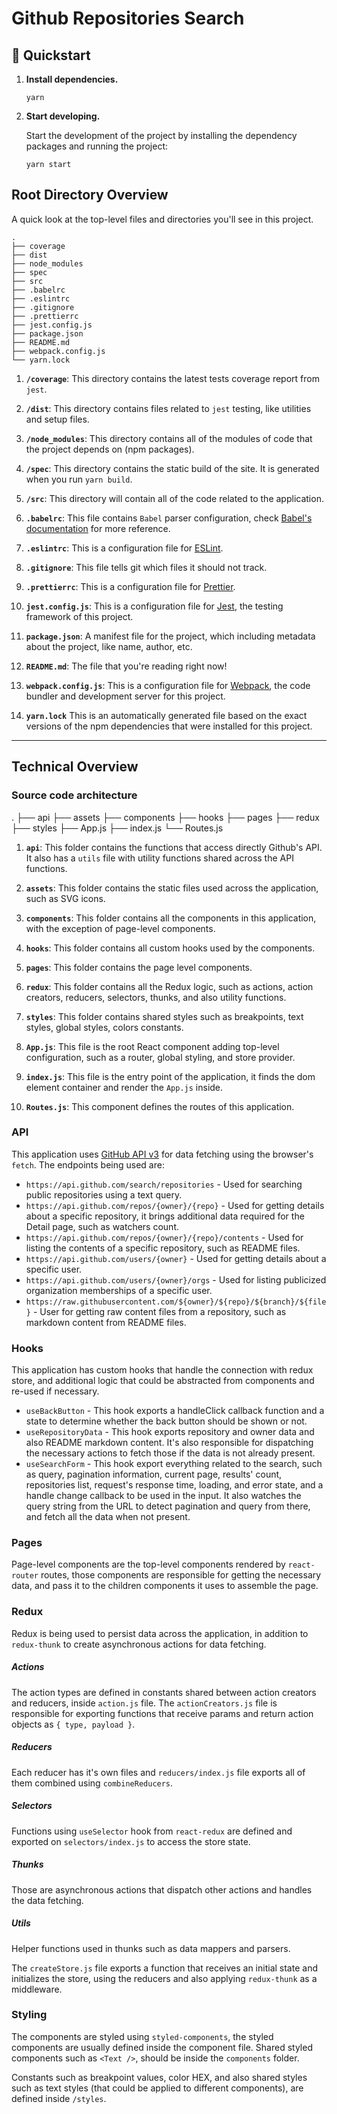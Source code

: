 # Github Repositories Search

## 🚀 Quickstart

1.  **Install dependencies.**

    ```shell
    yarn
    ```

1.  **Start developing.**

    Start the development of the project by installing the dependency packages and running the project:

    ```shell
    yarn start
    ```

## Root Directory Overview

A quick look at the top-level files and directories you'll see in this project.

    .
    ├── coverage
    ├── dist
    ├── node_modules
    ├── spec
    ├── src
    ├── .babelrc
    ├── .eslintrc
    ├── .gitignore
    ├── .prettierrc
    ├── jest.config.js
    ├── package.json
    ├── README.md
    ├── webpack.config.js
    └── yarn.lock

1. **`/coverage`**: This directory contains the latest tests coverage report from `jest`.

1. **`/dist`**: This directory contains files related to `jest` testing, like utilities and setup files.

1. **`/node_modules`**: This directory contains all of the modules of code that the project depends on (npm packages).

1. **`/spec`**: This directory contains the static build of the site. It is generated when you run `yarn build`.

1. **`/src`**: This directory will contain all of the code related to the application.

1. **`.babelrc`**: This file contains `Babel` parser configuration, check [Babel's documentation](https://babeljs.io/docs/en/config-files) for more reference.

1. **`.eslintrc`**: This is a configuration file for [ESLint](https://eslint.org/).

1. **`.gitignore`**: This file tells git which files it should not track.

1. **`.prettierrc`**: This is a configuration file for [Prettier](https://prettier.io/).

1. **`jest.config.js`**: This is a configuration file for [Jest](https://jestjs.io/), the testing framework of this project.

1. **`package.json`**: A manifest file for the project, which including metadata about the project, like name, author, etc.

1. **`README.md`**: The file that you're reading right now!

1. **`webpack.config.js`**: This is a configuration file for [Webpack](https://webpack.js.org/), the code bundler and development server for this project.

1. **`yarn.lock`** This is an automatically generated file based on the exact versions of the npm dependencies that were installed for this project.

---

## Technical Overview

### Source code architecture

.
├── api
├── assets
├── components
├── hooks
├── pages
├── redux
├── styles
├── App.js
├── index.js
└── Routes.js

1. **`api`**: This folder contains the functions that access directly Github's API. It also has a `utils` file with utility functions shared across the API functions.

1. **`assets`**: This folder contains the static files used across the application, such as SVG icons.

1. **`components`**: This folder contains all the components in this application, with the exception of page-level components.

1. **`hooks`**: This folder contains all custom hooks used by the components.

1. **`pages`**: This folder contains the page level components.

1. **`redux`**: This folder contains all the Redux logic, such as actions, action creators, reducers, selectors, thunks, and also utility functions.

1. **`styles`**: This folder contains shared styles such as breakpoints, text styles, global styles, colors constants.

1. **`App.js`**: This file is the root React component adding top-level configuration, such as a router, global styling, and store provider.

1. **`index.js`**: This file is the entry point of the application, it finds the dom element container and render the `App.js` inside.

1. **`Routes.js`**: This component defines the routes of this application.

### API

This application uses [GitHub API v3](https://developer.github.com/v3/) for data fetching using the browser's `fetch`.
The endpoints being used are:

- `https://api.github.com/search/repositories` - Used for searching public repositories using a text query.
- `https://api.github.com/repos/{owner}/{repo}` - Used for getting details about a specific repository, it brings additional data required for the Detail page, such as watchers count.
- `https://api.github.com/repos/{owner}/{repo}/contents` - Used for listing the contents of a specific repository, such as README files.
- `https://api.github.com/users/{owner}` - Used for getting details about a specific user.
- `https://api.github.com/users/{owner}/orgs` - Used for listing publicized organization memberships of a specific user.
- `https://raw.githubusercontent.com/${owner}/${repo}/${branch}/${file}` - User for getting raw content files from a repository, such as markdown content from README files.

### Hooks

This application has custom hooks that handle the connection with redux store, and additional logic that could be abstracted from components and re-used if necessary.

- `useBackButton` - This hook exports a handleClick callback function and a state to determine whether the back button should be shown or not.
- `useRepositoryData` - This hook exports repository and owner data and also README markdown content. It's also responsible for dispatching the necessary actions to fetch those if the data is not already present.
- `useSearchForm` - This hook export everything related to the search, such as query, pagination information, current page, results' count, repositories list, request's response time, loading, and error state, and a handle change callback to be used in the input. It also watches the query string from the URL to detect pagination and query from there, and fetch all the data when not present.

### Pages

Page-level components are the top-level components rendered by `react-router` routes, those components are responsible for getting the necessary data, and pass it to the children components it uses to assemble the page.

### Redux

Redux is being used to persist data across the application, in addition to `redux-thunk` to create asynchronous actions for data fetching.

##### Actions

The action types are defined in constants shared between action creators and reducers, inside `action.js` file. The `actionCreators.js` file is responsible for exporting functions that receive params and return action objects as `{ type, payload }`.

##### Reducers

Each reducer has it's own files and `reducers/index.js` file exports all of them combined using `combineReducers`.

##### Selectors

Functions using `useSelector` hook from `react-redux` are defined and exported on `selectors/index.js` to access the store state.

##### Thunks

Those are asynchronous actions that dispatch other actions and handles the data fetching.

##### Utils

Helper functions used in thunks such as data mappers and parsers.

The `createStore.js` file exports a function that receives an initial state and initializes the store, using the reducers and also applying `redux-thunk` as a middleware.

### Styling

The components are styled using `styled-components`, the styled components are usually defined inside the component file. Shared styled components such as `<Text />`, should be inside the `components` folder.

Constants such as breakpoint values, color HEX, and also shared styles such as text styles (that could be applied to different components), are defined inside `/styles`.
